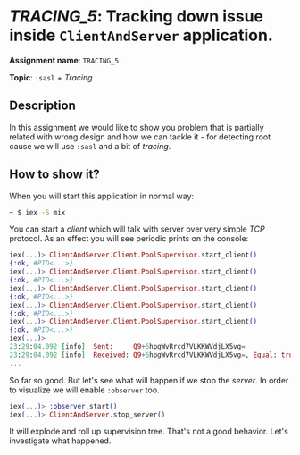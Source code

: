 # *TRACING_5*: Tracking down issue inside `ClientAndServer` application.

**Assignment name**: `TRACING_5`

**Topic**: `:sasl` + *Tracing*

## Description

In this assignment we would like to show you problem that is partially related with wrong design and how we can tackle it - for detecting root cause we will use `:sasl` and a bit of *tracing*.

## How to show it?

When you will start this application in normal way:

```bash
~ $ iex -S mix
```

You can start a *client* which will talk with server over very simple *TCP* protocol. As an effect you will see periodic prints on the console:

```elixir
iex(...)> ClientAndServer.Client.PoolSupervisor.start_client()
{:ok, #PID<...>}
iex(...)> ClientAndServer.Client.PoolSupervisor.start_client()
{:ok, #PID<...>}
iex(...)> ClientAndServer.Client.PoolSupervisor.start_client()
{:ok, #PID<...>}
iex(...)> ClientAndServer.Client.PoolSupervisor.start_client()
{:ok, #PID<...>}
iex(...)> ClientAndServer.Client.PoolSupervisor.start_client()
{:ok, #PID<...>}
iex(...)> 
23:29:04.092 [info]  Sent:     Q9+6hpgWvRrcd7VLKKWVdjLX5vg=
23:29:04.092 [info]  Received: Q9+6hpgWvRrcd7VLKKWVdjLX5vg=, Equal: true
...
```

So far so good. But let's see what will happen if we stop the *server*. In order to visualize we will enable `:observer` too.

```elixir
iex(...)> :observer.start()
iex(...)> ClientAndServer.stop_server()
```

It will explode and roll up supervision tree. That's not a good behavior. Let's investigate what happened.
